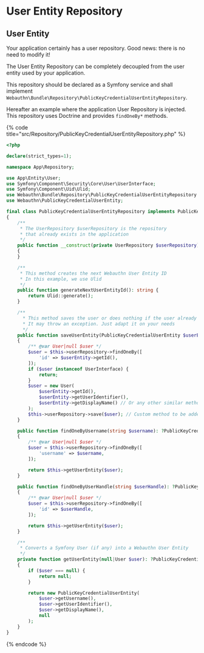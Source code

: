 # User Entity Repository

## User Entity

Your application certainly has a user repository. Good news: there is no need to modify it!

The User Entity Repository can be completely decoupled from the user entity used by your application.

This repository should be declared as a Symfony service and shall implement `Webauthn\Bundle\Repository\PublicKeyCredentialUserEntityRepository`.

Hereafter an example where the application User Repository is injected. This repository uses Doctrine and provides `findOneBy*` methods.

{% code title="src/Repository/PublicKeyCredentialUserEntityRepository.php" %}
```php
<?php

declare(strict_types=1);

namespace App\Repository;

use App\Entity\User;
use Symfony\Component\Security\Core\User\UserInterface;
use Symfony\Component\Uid\Ulid;
use Webauthn\Bundle\Repository\PublicKeyCredentialUserEntityRepository as PublicKeyCredentialUserEntityRepositoryInterface;
use Webauthn\PublicKeyCredentialUserEntity;

final class PublicKeyCredentialUserEntityRepository implements PublicKeyCredentialUserEntityRepositoryInterface
{
    /**
     * The UserRepository $userRepository is the repository
     * that already exists in the application
     */
    public function __construct(private UserRepository $userRepository)
    {
    }

    /**
     * This method creates the next Webauthn User Entity ID
     * In this example, we use Ulid
     */
    public function generateNextUserEntityId(): string {
        return Ulid::generate();
    }

    /**
      * This method saves the user or does nothing if the user already exists.
      * It may throw an exception. Just adapt it on your needs
      */
    public function saveUserEntity(PublicKeyCredentialUserEntity $userEntity): void
    {
        /** @var User|null $user */
        $user = $this->userRepository->findOneBy([
            'id' => $userEntity->getId(),
        ]);
        if ($user instanceof UserInterface) {
            return;
        }
        $user = new User(
            $userEntity->getId(),
            $userEntity->getUserIdentifier(),
            $userEntity->getDisplayName() // Or any other similar method your entity may have
        );
        $this->userRepository->save($user); // Custom method to be added in your repository
    }

    public function findOneByUsername(string $username): ?PublicKeyCredentialUserEntity
    {
        /** @var User|null $user */
        $user = $this->userRepository->findOneBy([
            'username' => $username,
        ]);

        return $this->getUserEntity($user);
    }

    public function findOneByUserHandle(string $userHandle): ?PublicKeyCredentialUserEntity
    {
        /** @var User|null $user */
        $user = $this->userRepository->findOneBy([
            'id' => $userHandle,
        ]);

        return $this->getUserEntity($user);
    }

    /**
     * Converts a Symfony User (if any) into a Webauthn User Entity
     */
    private function getUserEntity(null|User $user): ?PublicKeyCredentialUserEntity
    {
        if ($user === null) {
            return null;
        }

        return new PublicKeyCredentialUserEntity(
            $user->getUsername(),
            $user->getUserIdentifier(),
            $user->getDisplayName(),
            null
        );
    }
}

```
{% endcode %}
